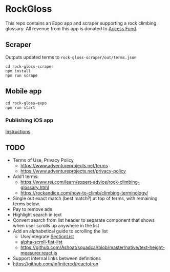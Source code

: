 # RockGloss

This repo contains an Expo app and scraper supporting a rock climbing glossary.  All revenue from this app is donated to
[Access Fund](https://www.accessfund.org).

## Scraper

Outputs updated terms to `rock-gloss-scraper/out/terms.json`
```
cd rock-gloss-scraper
npm install
npm run scrape
```

## Mobile app

```
cd rock-gloss-expo
npm run start
```

### Publishing iOS app

[Instructions](https://medium.com/@jeffrey.allen.lewis/react-native-how-to-publish-an-expo-app-to-testflight-debug-common-errors-90e427b4b5ea)

## TODO

* Terms of Use, Privacy Policy
  - https://www.adventureprojects.net/terms
  - https://www.adventureprojects.net/privacy-policy
* Add'l terms:
  - https://www.rei.com/learn/expert-advice/rock-climbing-glossary.html
  - https://rockandice.com/how-to-climb/climbing-terminology/
* Single out exact match (best match?) at top of terms, with remaining terms below.
* Pay to remove ads
* Highlight search in text
* Convert search from list header to separate component that shows when user scrolls up anywhere in the list
* Add an alphabetical guide to scrolling the list
  - Use/integrate [SectionList](https://facebook.github.io/react-native/docs/0.35/sectionlist)
  - [alpha-scroll-flat-list](https://github.com/bardog/Alpha-scroll-flat-list/blob/master/src/index.js)
  - https://github.com/Ashoat/squadcal/blob/master/native/text-height-measurer.react.js
* Support internal links between definitions
* https://github.com/infinitered/reactotron
